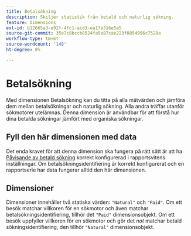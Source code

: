 ```yaml
---
title: Betalsökning
description: Skiljer statistik från betald och naturlig sökning.
feature: Dimensions
exl-id: b12665a3-e92f-4fc1-acd3-ea17a316e5e5
source-git-commit: 35e7c8bccb8524fa5e87cae223f0854956c7528a
workflow-type: tm+mt
source-wordcount: '148'
ht-degree: 0%

---
```


# Betalsökning

Med dimensionen Betalsökning kan du titta på alla mätvärden och jämföra dem mellan betalsökningar och naturlig sökning. Alla andra träffar utanför sökmotorer utelämnas. Denna dimension är användbar för att förstå hur dina betalda sökningar jämfört med organiska sökningar.

## Fyll den här dimensionen med data

Det enda kravet för att denna dimension ska fungera på rätt sätt är att ha [Påvisande av betald sökning](/help/admin/admin/c-manage-report-suites/c-edit-report-suites/general/paid-search-detection/paid-search-detection.md) korrekt konfigurerad i rapportsvitens inställningar. Om betalsökningsidentifiering är korrekt konfigurerat och en rapportserie har data fungerar alltid den här dimensionen.

## Dimensioner

Dimensioner innehåller två statiska värden: `"Natural"` och `"Paid"`. Om ett besök matchar villkoren för en sökmotor och även matchar betalsökningsidentifiering, tillhör det `"Paid"` dimensionsobjekt. Om ett besök uppfyller villkoren för en sökmotor och gör det *not* matchar betald sökningsidentifiering, den tillhör `"Natural"` dimensionsobjekt.
